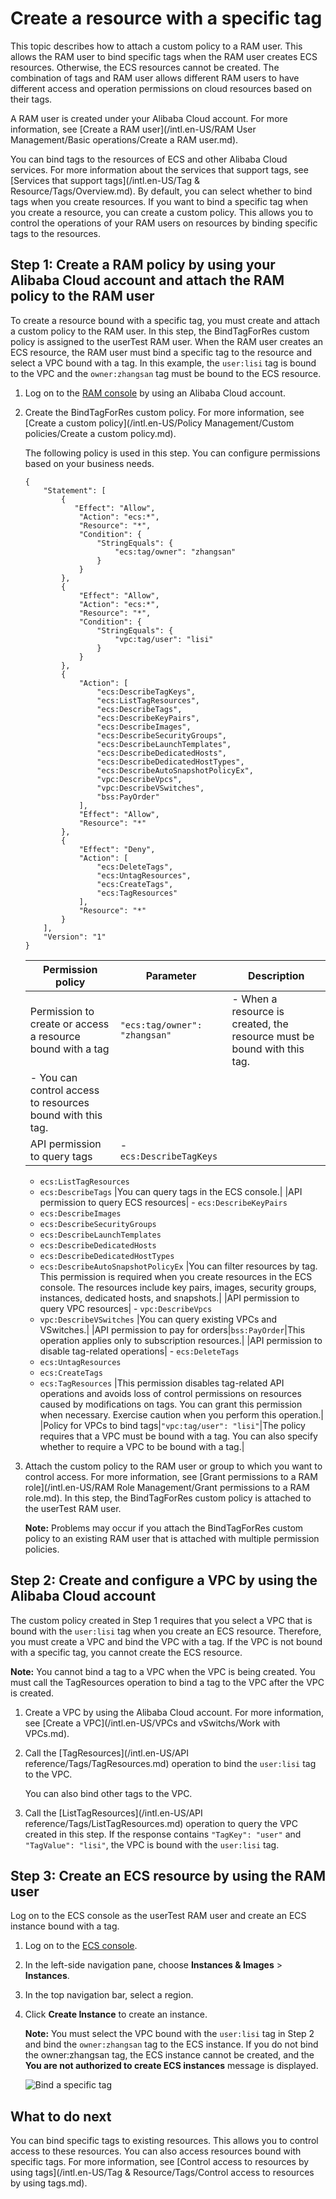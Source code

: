 # Create a resource with a specific tag

This topic describes how to attach a custom policy to a RAM user. This allows the RAM user to bind specific tags when the RAM user creates ECS resources. Otherwise, the ECS resources cannot be created. The combination of tags and RAM user allows different RAM users to have different access and operation permissions on cloud resources based on their tags.

A RAM user is created under your Alibaba Cloud account. For more information, see [Create a RAM user](/intl.en-US/RAM User Management/Basic operations/Create a RAM user.md).

You can bind tags to the resources of ECS and other Alibaba Cloud services. For more information about the services that support tags, see [Services that support tags](/intl.en-US/Tag & Resource/Tags/Overview.md). By default, you can select whether to bind tags when you create resources. If you want to bind a specific tag when you create a resource, you can create a custom policy. This allows you to control the operations of your RAM users on resources by binding specific tags to the resources.

## Step 1: Create a RAM policy by using your Alibaba Cloud account and attach the RAM policy to the RAM user

To create a resource bound with a specific tag, you must create and attach a custom policy to the RAM user. In this step, the BindTagForRes custom policy is assigned to the userTest RAM user. When the RAM user creates an ECS resource, the RAM user must bind a specific tag to the resource and select a VPC bound with a tag. In this example, the `user:lisi` tag is bound to the VPC and the `owner:zhangsan` tag must be bound to the ECS resource.

1.  Log on to the [RAM console](https://ram.console.aliyun.com/) by using an Alibaba Cloud account.

2.  Create the BindTagForRes custom policy. For more information, see [Create a custom policy](/intl.en-US/Policy Management/Custom policies/Create a custom policy.md).

    The following policy is used in this step. You can configure permissions based on your business needs.

    ```
    {
        "Statement": [
            {
               "Effect": "Allow",
                "Action": "ecs:*",
                "Resource": "*",
                "Condition": {
                    "StringEquals": {
                        "ecs:tag/owner": "zhangsan"
                    }
                }
            },
            {
                "Effect": "Allow",
                "Action": "ecs:*",
                "Resource": "*",
                "Condition": {
                    "StringEquals": {
                        "vpc:tag/user": "lisi"
                    }
                }
            },
            {
                "Action": [
                    "ecs:DescribeTagKeys",
                    "ecs:ListTagResources",
                    "ecs:DescribeTags",
                    "ecs:DescribeKeyPairs",
                    "ecs:DescribeImages",
                    "ecs:DescribeSecurityGroups",
                    "ecs:DescribeLaunchTemplates",
                    "ecs:DescribeDedicatedHosts",
                    "ecs:DescribeDedicatedHostTypes",
                    "ecs:DescribeAutoSnapshotPolicyEx",
                    "vpc:DescribeVpcs",
                    "vpc:DescribeVSwitches",
                    "bss:PayOrder"
                ],
                "Effect": "Allow",
                "Resource": "*"
            },
            {
                "Effect": "Deny",
                "Action": [
                    "ecs:DeleteTags",
                    "ecs:UntagResources",
                    "ecs:CreateTags",
                    "ecs:TagResources"
                ],
                "Resource": "*"
            }
        ],
        "Version": "1"
    }
    ```

    |Permission policy|Parameter|Description|
    |-----------------|---------|-----------|
    |Permission to create or access a resource bound with a tag|`"ecs:tag/owner": "zhangsan"`|    -   When a resource is created, the resource must be bound with this tag.
    -   You can control access to resources bound with this tag. |
    |API permission to query tags|    -   `ecs:DescribeTagKeys`
    -   `ecs:ListTagResources`
    -   `ecs:DescribeTags`
|You can query tags in the ECS console.|
    |API permission to query ECS resources|    -   `ecs:DescribeKeyPairs`
    -   `ecs:DescribeImages`
    -   `ecs:DescribeSecurityGroups`
    -   `ecs:DescribeLaunchTemplates`
    -   `ecs:DescribeDedicatedHosts`
    -   `ecs:DescribeDedicatedHostTypes`
    -   `ecs:DescribeAutoSnapshotPolicyEx`
|You can filter resources by tag. This permission is required when you create resources in the ECS console. The resources include key pairs, images, security groups, instances, dedicated hosts, and snapshots.|
    |API permission to query VPC resources|    -   `vpc:DescribeVpcs`
    -   `vpc:DescribeVSwitches`
|You can query existing VPCs and VSwitches.|
    |API permission to pay for orders|`bss:PayOrder`|This operation applies only to subscription resources.|
    |API permission to disable tag-related operations|    -   `ecs:DeleteTags`
    -   `ecs:UntagResources`
    -   `ecs:CreateTags`
    -   `ecs:TagResources`
|This permission disables tag-related API operations and avoids loss of control permissions on resources caused by modifications on tags. You can grant this permission when necessary. Exercise caution when you perform this operation.|
    |Policy for VPCs to bind tags|`"vpc:tag/user": "lisi"`|The policy requires that a VPC must be bound with a tag. You can also specify whether to require a VPC to be bound with a tag.|

3.  Attach the custom policy to the RAM user or group to which you want to control access. For more information, see [Grant permissions to a RAM role](/intl.en-US/RAM Role Management/Grant permissions to a RAM role.md). In this step, the BindTagForRes custom policy is attached to the userTest RAM user.

    **Note:** Problems may occur if you attach the BindTagForRes custom policy to an existing RAM user that is attached with multiple permission policies.


## Step 2: Create and configure a VPC by using the Alibaba Cloud account

The custom policy created in Step 1 requires that you select a VPC that is bound with the `user:lisi` tag when you create an ECS resource. Therefore, you must create a VPC and bind the VPC with a tag. If the VPC is not bound with a specific tag, you cannot create the ECS resource.

**Note:** You cannot bind a tag to a VPC when the VPC is being created. You must call the TagResources operation to bind a tag to the VPC after the VPC is created.

1.  Create a VPC by using the Alibaba Cloud account. For more information, see [Create a VPC](/intl.en-US/VPCs and vSwitchs/Work with VPCs.md).

2.  Call the [TagResources](/intl.en-US/API reference/Tags/TagResources.md) operation to bind the `user:lisi` tag to the VPC.

    You can also bind other tags to the VPC.

3.  Call the [ListTagResources](/intl.en-US/API reference/Tags/ListTagResources.md) operation to query the VPC created in this step. If the response contains `"TagKey": "user"` and `"TagValue": "lisi"`, the VPC is bound with the `user:lisi` tag.


## Step 3: Create an ECS resource by using the RAM user

Log on to the ECS console as the userTest RAM user and create an ECS instance bound with a tag.

1.  Log on to the [ECS console](https://ecs.console.aliyun.com).

2.  In the left-side navigation pane, choose **Instances & Images** \> **Instances**.

3.  In the top navigation bar, select a region.

4.  Click **Create Instance** to create an instance.

    **Note:** You must select the VPC bound with the `user:lisi` tag in Step 2 and bind the `owner:zhangsan` tag to the ECS instance. If you do not bind the owner:zhangsan tag, the ECS instance cannot be created, and the **You are not authorized to create ECS instances** message is displayed.

    ![Bind a specific tag](https://static-aliyun-doc.oss-accelerate.aliyuncs.com/assets/img/en-US/2827948951/p75575.png)


## What to do next

You can bind specific tags to existing resources. This allows you to control access to these resources. You can also access resources bound with specific tags. For more information, see [Control access to resources by using tags](/intl.en-US/Tag & Resource/Tags/Control access to resources by using tags.md).

